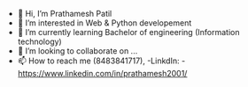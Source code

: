 - 👋 Hi, I’m Prathamesh Patil 
- 👀 I’m interested in Web & Python developement
- 🌱 I’m currently learning Bachelor of engineering (Information technology)
- 💞️ I’m looking to collaborate on ...
- 📫 How to reach me (8483841717),
-LinkdIn: -  https://www.linkedin.com/in/prathamesh2001/

<!---
pritam106/pritam106 is a ✨ special ✨ repository because its `README.md` (this file) appears on your GitHub profile.
You can click the Preview link to take a look at your changes.
--->
